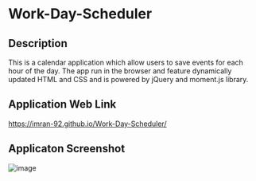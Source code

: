 # Work-Day-Scheduler

## Description
This is a calendar application which allow users to save events for each hour of the day. The app run in the browser and feature dynamically updated HTML and CSS and is powered by jQuery and moment.js library.

## Application Web Link
https://imran-92.github.io/Work-Day-Scheduler/

## Applicaton Screenshot
![image](https://user-images.githubusercontent.com/111693779/216187854-11df400f-9d7b-440b-a2c4-d2ab7c38b54e.png)
